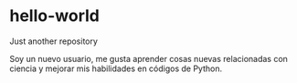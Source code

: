 # hello-world
Just another repository

Soy un nuevo usuario, me gusta aprender cosas nuevas relacionadas con ciencia y mejorar mis habilidades en códigos de Python.
